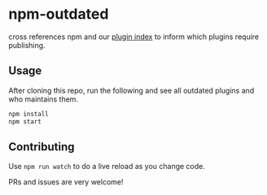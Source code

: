 npm-outdated
============

cross references npm and our [plugin index](https://github.com/Strider-CD/ecosystem-index)
to inform which plugins require publishing.

## Usage

After cloning this repo, run the following and see all outdated plugins and who maintains them.

```bash
npm install
npm start
```

## Contributing

Use `npm run watch` to do a live reload as you change code.

PRs and issues are very welcome!
